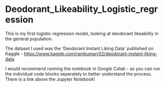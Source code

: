 # Deodorant_Likeability_Logistic_regression

This is my first logistic regression model, looking at deodorant likeability in the general population.

The dataset I used was the 'Deodorant Instant Liking Data' published on Kaggle - https://www.kaggle.com/ramkumarr02/deodorant-instant-liking-data

I would recommend running the notebook in Google Colab - as you can run the individual code blocks seperately to better understand the process. There is a link above the Jupyter Notebook!
